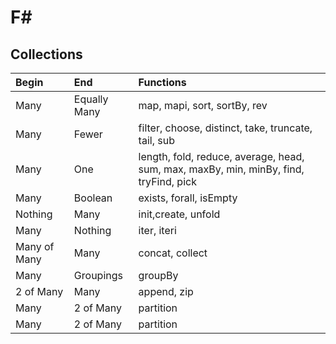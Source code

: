﻿# F#

## Collections

| Begin        | End          | Functions                                                                             |
|:-------------|:-------------|:--------------------------------------------------------------------------------------|
| Many         | Equally Many | map, mapi, sort, sortBy, rev                                                          |
| Many         | Fewer        | filter, choose, distinct, take, truncate, tail, sub                                   | 
| Many         | One          | length, fold, reduce, average, head, sum, max, maxBy, min, minBy, find, tryFind, pick | 
| Many         | Boolean      | exists, forall, isEmpty                                                               | 
| Nothing      | Many         | init,create, unfold                                                                   | 
| Many         | Nothing      | iter, iteri                                                                           |
| Many of Many | Many         | concat, collect                                                                       |
| Many         | Groupings    | groupBy                                                                               |
| 2 of Many    | Many         | append, zip                                                                           |
| Many         | 2 of Many    | partition                                                                             |
| Many         | 2 of Many    | partition                                                                             |


